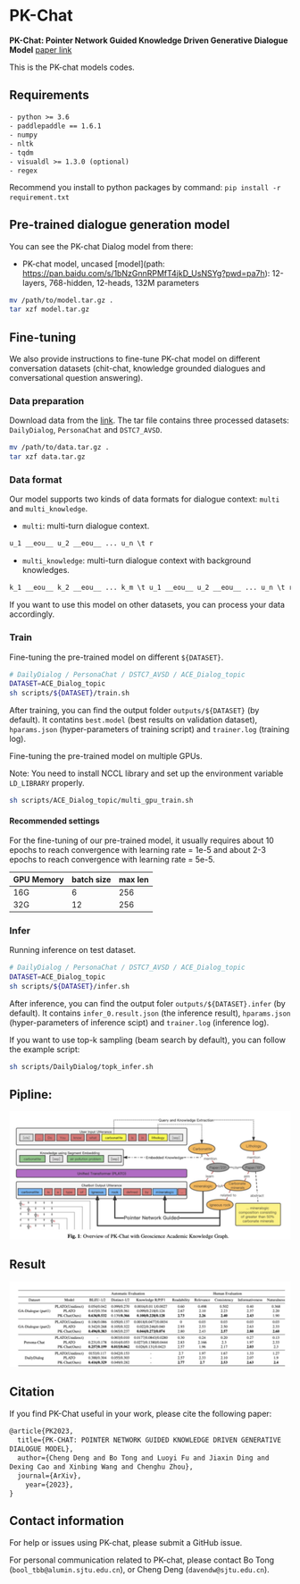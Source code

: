 # PK-Chat
**PK-Chat: Pointer Network Guided Knowledge Driven Generative Dialogue Model**
[paper link](https://www.aclweb.org/anthology/2020.acl-main.9.pdf)

 This is the PK-chat models codes.

## Requirements
```
- python >= 3.6
- paddlepaddle == 1.6.1
- numpy
- nltk
- tqdm
- visualdl >= 1.3.0 (optional)
- regex
```
Recommend you install to python packages by command: `pip install -r requirement.txt`

## Pre-trained dialogue generation model
You can see the PK-chat Dialog model from there:
* PK-chat model, uncased [model](path: https://pan.baidu.com/s/1bNzGnnRPMfT4jkD_UsNSYg?pwd=pa7h): 12-layers, 768-hidden, 12-heads, 132M parameters

```bash
mv /path/to/model.tar.gz .
tar xzf model.tar.gz
```

## Fine-tuning
We also provide instructions to fine-tune PK-chat model on different conversation datasets (chit-chat, knowledge grounded dialogues and conversational question answering).

### Data preparation
Download data from the [link](https://baidu-nlp.bj.bcebos.com/PLATO/data.tar.gz).
The tar file contains three processed datasets: `DailyDialog`, `PersonaChat` and `DSTC7_AVSD`.
```bash
mv /path/to/data.tar.gz .
tar xzf data.tar.gz
```

### Data format
Our model supports two kinds of data formats for dialogue context: `multi` and `multi_knowledge`.
* `multi`: multi-turn dialogue context.
```txt
u_1 __eou__ u_2 __eou__ ... u_n \t r
```
* `multi_knowledge`: multi-turn dialogue context with background knowledges.
```txt
k_1 __eou__ k_2 __eou__ ... k_m \t u_1 __eou__ u_2 __eou__ ... u_n \t r
```

If you want to use this model on other datasets, you can process your data accordingly.

### Train
Fine-tuning the pre-trained model on different `${DATASET}`.
```bash
# DailyDialog / PersonaChat / DSTC7_AVSD / ACE_Dialog_topic
DATASET=ACE_Dialog_topic
sh scripts/${DATASET}/train.sh
```
After training, you can find the output folder `outputs/${DATASET}` (by default). It contatins `best.model` (best results on validation dataset), `hparams.json` (hyper-parameters of training script) and `trainer.log` (training log).


Fine-tuning the pre-trained model on multiple GPUs.

Note: You need to install NCCL library and set up the environment variable `LD_LIBRARY` properly.
```bash
sh scripts/ACE_Dialog_topic/multi_gpu_train.sh
```

#### Recommended settings

For the fine-tuning of our pre-trained model, it usually requires about 10 epochs to reach convergence with learning rate = 1e-5 and about 2-3 epochs to reach convergence with learning rate = 5e-5.

GPU Memory | batch size | max len
------|------|------
16G | 6 | 256
32G | 12 | 256

### Infer
Running inference on test dataset.
```bash
# DailyDialog / PersonaChat / DSTC7_AVSD / ACE_Dialog_topic
DATASET=ACE_Dialog_topic
sh scripts/${DATASET}/infer.sh

```
After inference, you can find the output foler `outputs/${DATASET}.infer` (by default). It contains `infer_0.result.json` (the inference result), `hparams.json` (hyper-parameters of inference scipt) and `trainer.log` (inference log).

If you want to use top-k sampling (beam search by default), you can follow the example script:
```bash
sh scripts/DailyDialog/topk_infer.sh
```

## Pipline:
![./png/model.jpg](./png/model.jpg)

## Result
![./png/result.jpg](./png/result.jpg)

## Citation
If you find PK-Chat useful in your work, please cite the following paper:
```
@article{PK2023,
  title={PK-CHAT: POINTER NETWORK GUIDED KNOWLEDGE DRIVEN GENERATIVE DIALOGUE MODEL},
  author={Cheng Deng and Bo Tong and Luoyi Fu and Jiaxin Ding and Dexing Cao and Xinbing Wang and Chenghu Zhou},
  journal={ArXiv},
    year={2023},
}
```
 

## Contact information
For help or issues using PK-chat, please submit a GitHub issue.

For personal communication related to PK-chat, please contact Bo Tong (`bool_tbb@alumin.sjtu.edu.cn`), or Cheng Deng (`davendw@sjtu.edu.cn`).
